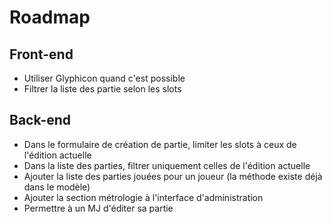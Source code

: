 # Roadmap

## Front-end

 * Utiliser Glyphicon quand c'est possible
 * Filtrer la liste des partie selon les slots

## Back-end

 * Dans le formulaire de création de partie, limiter les slots à ceux de l'édition actuelle
 * Dans la liste des parties, filtrer uniquement celles de l'édition actuelle
 * Ajouter la liste des parties jouées pour un joueur (la méthode existe déjà dans le modèle)
 * Ajouter la section métrologie à l'interface d'administration
 * Permettre à un MJ d'éditer sa partie